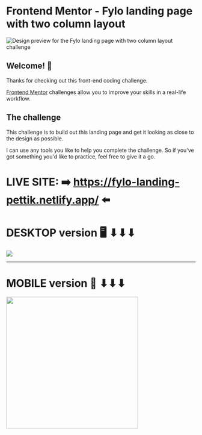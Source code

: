 # Frontend Mentor - Fylo landing page with two column layout

![Design preview for the Fylo landing page with two column layout challenge](./design/desktop-preview.jpg)

## Welcome! 👋

Thanks for checking out this front-end coding challenge.

[Frontend Mentor](https://www.frontendmentor.io) challenges allow you to improve your skills in a real-life workflow.



## The challenge

This challenge is to build out this landing page and get it looking as close to the design as possible.

I can use any tools you like to help you complete the challenge. So if you've got something you'd like to practice, feel free to give it a go.



# LIVE SITE: ➡️ https://fylo-landing-pettik.netlify.app/ ⬅️

# DESKTOP version 🖥️ ⬇⬇⬇
<img src="desktop.jpeg">

<hr>

# MOBILE version 📱  ⬇⬇⬇
<img src="mobile.jpeg" width="350px">
